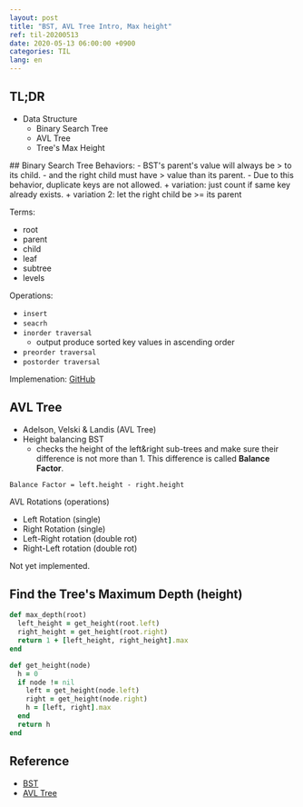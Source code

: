 ```yaml
---
layout: post
title: "BST, AVL Tree Intro, Max height"
ref: til-20200513
date: 2020-05-13 06:00:00 +0900
categories: TIL
lang: en
---
```


## TL;DR
- Data Structure
  + Binary Search Tree
  + AVL Tree 
  + Tree's Max Height

<div class="divider"></div>
## Binary Search Tree
Behaviors:
- BST's parent's value will always be > to its child.
- and the right child must have > value than its parent.
- Due to this behavior, duplicate keys are not allowed.
  + variation: just count if same key already exists.
  + variation 2: let the right child be >= its parent

Terms:
- root
- parent
- child
- leaf
- subtree
- levels

Operations:
- `insert`
- `seacrh`
- `inorder traversal`
  + output produce sorted key values in ascending order
- `preorder traversal`
- `postorder traversal`

Implemenation: [GitHub](https://github.com/jioneeu/coding/blob/master/data_structure/ruby/tree/bst/bst.rb)

<div class="divider"></div>

## AVL Tree
- Adelson, Velski & Landis (AVL Tree)
- Height balancing BST
  + checks the height of the left&right sub-trees and make sure their difference is not more than 1. This difference is called **Balance Factor**.

`Balance Factor = left.height - right.height`

AVL Rotations (operations)
- Left Rotation (single)
- Right Rotation (single)
- Left-Right rotation (double rot)
- Right-Left rotation (double rot)

Not yet implemented.

<div class="divider"></div>

## Find the Tree's Maximum Depth (height)

```rb
def max_depth(root)
  left_height = get_height(root.left)
  right_height = get_height(root.right)
  return 1 + [left_height, right_height].max
end

def get_height(node)
  h = 0
  if node != nil
    left = get_height(node.left)
    right = get_height(node.right)
    h = [left, right].max
  end
  return h
end
```

<div class="divider"></div>

## Reference
- [BST](https://www.tutorialspoint.com/data_structures_algorithms/tree_data_structure.htm)
- [AVL Tree](https://www.tutorialspoint.com/data_structures_algorithms/avl_tree_algorithm.htm)
